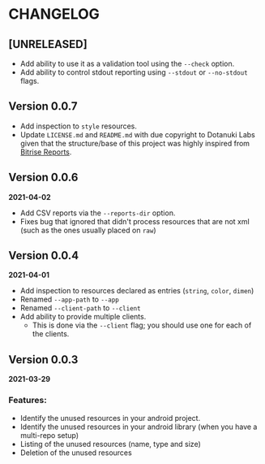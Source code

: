 # CHANGELOG

## [UNRELEASED]

- Add ability to use it as a validation tool using the `--check` option.
- Add ability to control stdout reporting using `--stdout` or `--no-stdout` flags.

## Version 0.0.7
- Add inspection to `style` resources.
- Update `LICENSE.md` and `README.md` with due copyright to Dotanuki Labs given that the structure/base of this project 
  was highly inspired from [Bitrise Reports](https://github.com/dotanuki-labs/bitrise-reports).

## Version 0.0.6
**2021-04-02**

- Add CSV reports via the `--reports-dir` option.
- Fixes bug that ignored that didn't process resources that are not xml (such as the ones usually placed on `raw`)

## Version 0.0.4
**2021-04-01**

- Add inspection to resources declared as entries (`string`, `color`, `dimen`)
- Renamed `--app-path` to `--app`
- Renamed `--client-path` to `--client`  
- Add ability to provide multiple clients.
    * This is done via the `--client` flag; you should use one for each of the clients.

## Version 0.0.3
**2021-03-29**

### Features:

- Identify the unused resources in your android project.
- Identify the unused resources in your android library (when you have a multi-repo setup)
- Listing of the unused resources (name, type and size)
- Deletion of the unused resources
